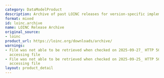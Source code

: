 ```yaml
---
category: DataModelProduct
description: Archive of past LOINC releases for version-specific implementations
format: mixed
id: loinc.archive
name: LOINC Release Archive
original_source:
- loinc
product_url: https://loinc.org/downloads/archive/
warnings:
- File was not able to be retrieved when checked on 2025-09-27_ HTTP 503 error when
  accessing file
- File was not able to be retrieved when checked on 2025-09-25_ HTTP 503 error when
  accessing file
layout: product_detail
---
```

